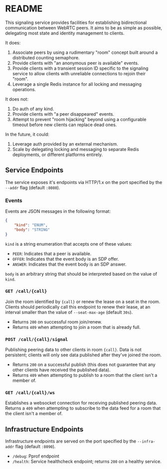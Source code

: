 # README

This signaling service provides facilities for establishing bidirectional communication between WebRTC peers. It aims to be as simple as possible, delegating most state and identity management to clients.

It does:
1. Associate peers by using a rudimentary "room" concept built around a distributed counting semaphore.
1. Provide clients with "an anonymous peer is available" events.
1. Provide clients with a transient session ID specific to the signaling service to allow clients with unreliable connections to rejoin their "room".
1. Leverage a single Redis instance for all locking and messaging operations.

It does not:
1. Do auth of any kind.
1. Provide clients with "a peer disappeared" events.
1. Attempt to prevent "room hijacking" beyond using a configurable timeout before new clients can replace dead ones.

In the future, it could:
1. Leverage auth provided by an external mechanism.
1. Scale by delegating locking and messaging to separate Redis deployments, or different platforms entirely.

## Service Endpoints

The service exposes it's endpoints via HTTP/1.x on the port specified by the `--addr` flag (default `:8080`).

### Events

Events are JSON messages in the following format:

```json
{
    "kind": "ENUM",
    "body": "STRING"
}
```

`kind` is a string enumeration that accepts one of these values:
 * `PEER`: Indicates that a peer is available.
 * `OFFER`: Indicates that the event body is an SDP offer.
 * `ANSWER`:  Indicates that the event body is an SDP answer.

`body` is an arbitrary string that should be interpreted based on the value of `kind`.

### `GET /call/{call}`

Join the room identified by `{call}` or renew the lease on a seat in the room. Clients should periodically call this endpoint to renew their lease, at an interval smaller than the value of `--seat-max-age` (default `30s`).

* Returns `200` on successful room join/renew.
* Returns `409` when attempting to join a room that is already full.

### `POST /call/{call}/signal`

Publishing peering data to other clients in room `{call}`. Data is not persistent; clients will only see data published after they've joined the room.

* Returns `200` on a successful publish (this does not guarantee that any other clients have received the published data).
* Returns `409` when attempting to publish to a room that the client isn't a member of.

### `GET /call/{call}/ws`

Establishes a websocket connection for receiving published peering data. Returns a `409` when attempting to subscribe to the data feed for a room that the client isn't a member of.

## Infrastructure Endpoints

Infrastructure endpoints are served on the port specified by the `--infra-addr` flag (default `:8090`).

* `/debug`: Pprof endpoint
* `/health`: Service healthcheck endpoint; returns `200` on a healthy service.
